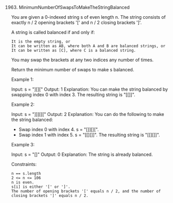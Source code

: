 1963. MinimumNumberOfSwapsToMakeTheStringBalanced

You are given a 0-indexed string s of even length n. The string consists of exactly n / 2 opening brackets '[' and n / 2 closing brackets ']'.

A string is called balanced if and only if:

    It is the empty string, or
    It can be written as AB, where both A and B are balanced strings, or
    It can be written as [C], where C is a balanced string.

You may swap the brackets at any two indices any number of times.

Return the minimum number of swaps to make s balanced.

Example 1:

Input: s = "][]["
Output: 1
Explanation: You can make the string balanced by swapping index 0 with index 3.
The resulting string is "[[]]".

Example 2:

Input: s = "]]][[["
Output: 2
Explanation: You can do the following to make the string balanced:
- Swap index 0 with index 4. s = "[]][][".
- Swap index 1 with index 5. s = "[[][]]".
The resulting string is "[[][]]".

Example 3:

Input: s = "[]"
Output: 0
Explanation: The string is already balanced.

Constraints:

    n == s.length
    2 <= n <= 106
    n is even.
    s[i] is either '[' or ']'.
    The number of opening brackets '[' equals n / 2, and the number of closing brackets ']' equals n / 2.
